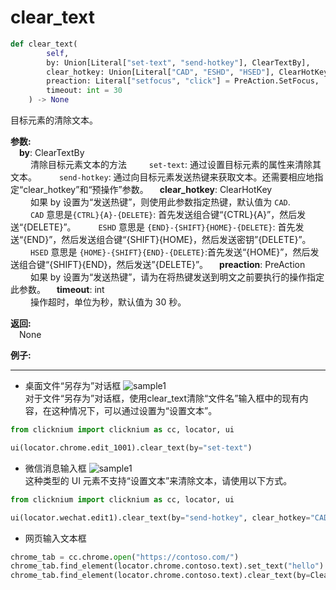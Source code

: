 # clear_text

```python
def clear_text(
        self,
        by: Union[Literal["set-text", "send-hotkey"], ClearTextBy],
        clear_hotkey: Union[Literal["CAD", "ESHD", "HSED"], ClearHotKey] = ClearHotKey.CtrlA_Delete,
        preaction: Literal["setfocus", "click"] = PreAction.SetFocus,
        timeout: int = 30
    ) -> None
```  

目标元素的清除文本。

**参数:**  
     &emsp;**by**: ClearTextBy  
        &emsp;&emsp; 清除目标元素文本的方法
        &emsp;&emsp; `set-text`: 通过设置目标元素的属性来清除其文本。
        &emsp;&emsp; `send-hotkey`: 通过向目标元素发送热键来获取文本。还需要相应地指定“clear_hotkey”和“预操作”参数。 
    &emsp;**clear_hotkey**: ClearHotKey  
        &emsp;&emsp; 如果 by 设置为“发送热键”，则使用此参数指定热键，默认值为 `CAD`.  
        &emsp;&emsp; `CAD` 意思是`{CTRL}{A}-{DELETE}`: 首先发送组合键“{CTRL}{A}”，然后发送“{DELETE}”。
        &emsp;&emsp; `ESHD` 意思是 `{END}-{SHIFT}{HOME}-{DELETE}`: 首先发送“{END}”，然后发送组合键“{SHIFT}{HOME}，然后发送密钥”{DELETE}”。
        &emsp;&emsp; `HSED` 意思是 `{HOME}-{SHIFT}{END}-{DELETE}`:首先发送“{HOME}”，然后发送组合键“{SHIFT}{END}，然后发送”{DELETE}”。
    &emsp;**preaction**: PreAction  
        &emsp;&emsp; 如果 by 设置为“发送热键”，请为在将热键发送到明文之前要执行的操作指定此参数。
    &emsp;**timeout**: int  
        &emsp;&emsp; 操作超时，单位为秒，默认值为 30 秒。

**返回:**  
    &emsp;None

**例子:**
***
- 桌面文件“另存为”对话框
![sample1](../../../img/clear_text_sample1.png)  
对于文件“另存为”对话框，使用clear_text清除“文件名”输入框中的现有内容，在这种情况下，可以通过设置为“设置文本”。

```python
from clicknium import clicknium as cc, locator, ui  

ui(locator.chrome.edit_1001).clear_text(by="set-text")
```

- 微信消息输入框
![sample1](../../../img/clear_text_sample2.png)  
这种类型的 UI 元素不支持“设置文本”来清除文本，请使用以下方式。

```python
from clicknium import clicknium as cc, locator, ui  

ui(locator.wechat.edit1).clear_text(by="send-hotkey", clear_hotkey="CAD", preaction="click")

```

- 网页输入文本框

```python
chrome_tab = cc.chrome.open("https://contoso.com/")
chrome_tab.find_element(locator.chrome.contoso.text).set_text("hello")
chrome_tab.find_element(locator.chrome.contoso.text).clear_text(by=ClearTextBy.SetText)
```